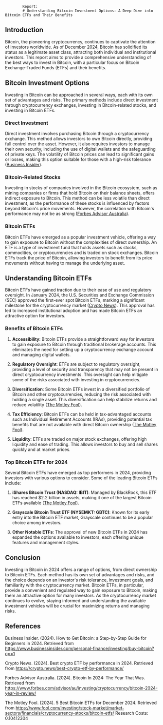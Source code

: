 
            Report:
            # Understanding Bitcoin Investment Options: A Deep Dive into Bitcoin ETFs and Their Benefits

## Introduction

Bitcoin, the pioneering cryptocurrency, continues to captivate the attention of investors worldwide. As of December 2024, Bitcoin has solidified its status as a legitimate asset class, attracting both individual and institutional investors. This report aims to provide a comprehensive understanding of the best ways to invest in Bitcoin, with a particular focus on Bitcoin Exchange-Traded Funds (ETFs) and their benefits.

## Bitcoin Investment Options

Investing in Bitcoin can be approached in several ways, each with its own set of advantages and risks. The primary methods include direct investment through cryptocurrency exchanges, investing in Bitcoin-related stocks, and investing in Bitcoin ETFs.

### Direct Investment

Direct investment involves purchasing Bitcoin through a cryptocurrency exchange. This method allows investors to own Bitcoin directly, providing full control over the asset. However, it also requires investors to manage their own security, including the use of digital wallets and the safeguarding of private keys. The volatility of Bitcoin prices can lead to significant gains or losses, making this option suitable for those with a high-risk tolerance ([Business Insider](https://www.businessinsider.com/personal-finance/investing/buy-bitcoin?op=1)).

### Bitcoin-Related Stocks

Investing in stocks of companies involved in the Bitcoin ecosystem, such as mining companies or firms that hold Bitcoin on their balance sheets, offers indirect exposure to Bitcoin. This method can be less volatile than direct investment, as the performance of these stocks is influenced by factors beyond Bitcoin's price movements. However, the correlation with Bitcoin's performance may not be as strong ([Forbes Advisor Australia](https://www.forbes.com/advisor/au/investing/cryptocurrency/bitcoin-2024-year-in-review/)).

### Bitcoin ETFs

Bitcoin ETFs have emerged as a popular investment vehicle, offering a way to gain exposure to Bitcoin without the complexities of direct ownership. An ETF is a type of investment fund that holds assets such as stocks, commodities, or cryptocurrencies and is traded on stock exchanges. Bitcoin ETFs track the price of Bitcoin, allowing investors to benefit from its price movements without having to manage the underlying asset.

## Understanding Bitcoin ETFs

Bitcoin ETFs have gained traction due to their ease of use and regulatory oversight. In January 2024, the U.S. Securities and Exchange Commission (SEC) approved the first-ever spot Bitcoin ETFs, marking a significant milestone for the cryptocurrency market ([Crypto News](https://crypto.news/best-crypto-etf-by-performance/)). This approval has led to increased institutional adoption and has made Bitcoin ETFs an attractive option for investors.

### Benefits of Bitcoin ETFs

1. **Accessibility**: Bitcoin ETFs provide a straightforward way for investors to gain exposure to Bitcoin through traditional brokerage accounts. This eliminates the need for setting up a cryptocurrency exchange account and managing digital wallets.

2. **Regulatory Oversight**: ETFs are subject to regulatory oversight, providing a level of security and transparency that may not be present in direct cryptocurrency investments. This oversight can help mitigate some of the risks associated with investing in cryptocurrencies.

3. **Diversification**: Some Bitcoin ETFs invest in a diversified portfolio of Bitcoin and other cryptocurrencies, reducing the risk associated with holding a single asset. This diversification can help stabilize returns and reduce volatility ([The Motley Fool](https://www.fool.com/investing/stock-market/market-sectors/financials/cryptocurrency-stocks/bitcoin-etfs/)).

4. **Tax Efficiency**: Bitcoin ETFs can be held in tax-advantaged accounts such as Individual Retirement Accounts (IRAs), providing potential tax benefits that are not available with direct Bitcoin ownership ([The Motley Fool](https://www.fool.com/investing/stock-market/market-sectors/financials/cryptocurrency-stocks/bitcoin-etfs/)).

5. **Liquidity**: ETFs are traded on major stock exchanges, offering high liquidity and ease of trading. This allows investors to buy and sell shares quickly and at market prices.

### Top Bitcoin ETFs for 2024

Several Bitcoin ETFs have emerged as top performers in 2024, providing investors with various options to consider. Some of the leading Bitcoin ETFs include:

1. **iShares Bitcoin Trust (NASDAQ: IBIT)**: Managed by BlackRock, this ETF has reached $2.2 billion in assets, making it one of the largest Bitcoin ETFs available ([The Motley Fool](https://www.fool.com/investing/stock-market/market-sectors/financials/cryptocurrency-stocks/bitcoin-etfs/)).

2. **Grayscale Bitcoin Trust ETF (NYSEMKT: GBTC)**: Known for its early entry into the Bitcoin ETF market, Grayscale continues to be a popular choice among investors.

3. **Other Notable ETFs**: The approval of new Bitcoin ETFs in 2024 has expanded the options available to investors, each offering unique features and management styles.

## Conclusion

Investing in Bitcoin in 2024 offers a range of options, from direct ownership to Bitcoin ETFs. Each method has its own set of advantages and risks, and the choice depends on an investor's risk tolerance, investment goals, and familiarity with the cryptocurrency market. Bitcoin ETFs, in particular, provide a convenient and regulated way to gain exposure to Bitcoin, making them an attractive option for many investors. As the cryptocurrency market continues to evolve, staying informed and understanding the available investment vehicles will be crucial for maximizing returns and managing risks.

## References

Business Insider. (2024). How to Get Bitcoin: a Step-by-Step Guide for Beginners in 2024. Retrieved from https://www.businessinsider.com/personal-finance/investing/buy-bitcoin?op=1

Crypto News. (2024). Best crypto ETF by performance in 2024. Retrieved from https://crypto.news/best-crypto-etf-by-performance/

Forbes Advisor Australia. (2024). Bitcoin In 2024: The Year That Was. Retrieved from https://www.forbes.com/advisor/au/investing/cryptocurrency/bitcoin-2024-year-in-review/

The Motley Fool. (2024). 5 Best Bitcoin ETFs for December 2024. Retrieved from https://www.fool.com/investing/stock-market/market-sectors/financials/cryptocurrency-stocks/bitcoin-etfs/
            Research Costs:
            0.10412304
